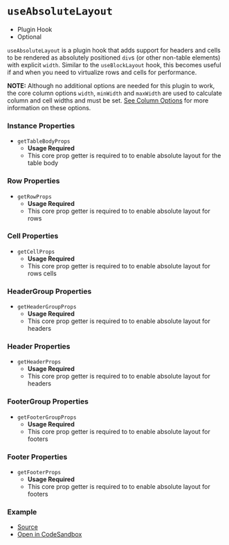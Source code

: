 # `useAbsoluteLayout`

- Plugin Hook
- Optional

`useAbsoluteLayout` is a plugin hook that adds support for headers and cells to be rendered as absolutely positioned `div`s (or other non-table elements) with explicit `width`. Similar to the `useBlockLayout` hook, this becomes useful if and when you need to virtualize rows and cells for performance.

**NOTE:** Although no additional options are needed for this plugin to work, the core column options `width`, `minWidth` and `maxWidth` are used to calculate column and cell widths and must be set. [See Column Options](./useTable.md#column-options) for more information on these options.

### Instance Properties

- `getTableBodyProps`
  - **Usage Required**
  - This core prop getter is required to to enable absolute layout for the table body

### Row Properties

- `getRowProps`
  - **Usage Required**
  - This core prop getter is required to to enable absolute layout for rows

### Cell Properties

- `getCellProps`
  - **Usage Required**
  - This core prop getter is required to to enable absolute layout for rows cells

### HeaderGroup Properties

- `getHeaderGroupProps`
  - **Usage Required**
  - This core prop getter is required to to enable absolute layout for headers

### Header Properties

- `getHeaderProps`
  - **Usage Required**
  - This core prop getter is required to to enable absolute layout for headers

### FooterGroup Properties

- `getFooterGroupProps`
  - **Usage Required**
  - This core prop getter is required to to enable absolute layout for footers

### Footer Properties

- `getFooterProps`
  - **Usage Required**
  - This core prop getter is required to to enable absolute layout for footers

### Example

- [Source](https://github.com/tannerlinsley/react-charts/tree/next/examples/absolute-layout)
- [Open in CodeSandbox](https://codesandbox.io/s/github/tannerlinsley/react-charts/tree/next/examples/absolute-layout)
